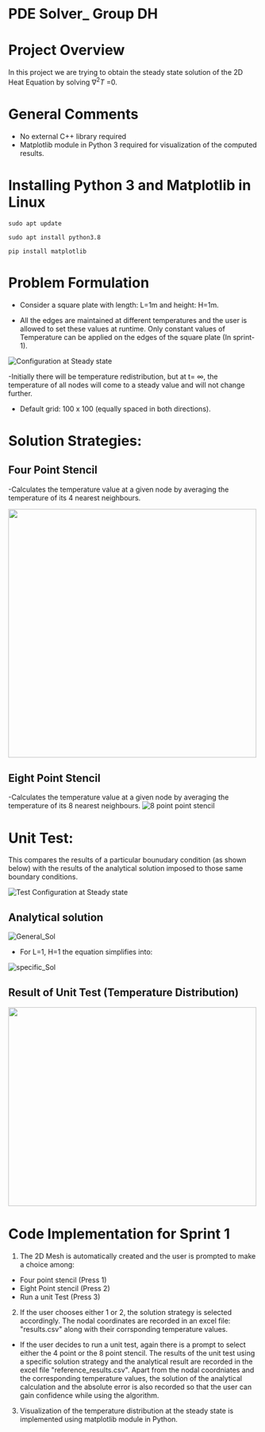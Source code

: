 # PDE Solver_ Group DH

# Project Overview
In this project we are trying to obtain the steady state solution of the 2D Heat Equation by solving  $`\nabla^2 T`$ =0. 

# General Comments
- No external C++ library required 
- Matplotlib module in Python 3 required for visualization of the computed results. 

# Installing Python 3 and Matplotlib in Linux 

`sudo apt update`

`sudo apt install python3.8` 

`pip install matplotlib`

# Problem Formulation
- Consider a square plate with length: L=1m and height: H=1m.

- All the edges are maintained at different temperatures and the user is allowed to set these values at runtime. Only constant values of Temperature can be applied on the edges of the square plate (In sprint-1). 

![Configuration at Steady state](/images/config.png)

-Initially there will be temperature redistribution, but at t= $`\infty`$, the temperature of all nodes will come to a steady value and will not change further.
- Default grid: 100 x 100 (equally spaced in both directions).
# Solution Strategies:
## Four Point Stencil 
-Calculates the temperature value at a given node by averaging the temperature of its 4 nearest neighbours.

<img src=/images/5pt_stencil.png width="500" height="500" />

## Eight Point Stencil
-Calculates the temperature value at a given node by averaging the temperature of its 8 nearest neighbours.
![8 point point stencil](/images/8pt_stencil.jpg)
# Unit Test:
This compares the results of a particular bounudary condition (as shown below) with the results of the analytical solution imposed to those same boundary conditions.

![Test Configuration at Steady state](/images/test_config.png)

## Analytical solution
![General_Sol](/images/gen_solution.png)

- For L=1, H=1 the equation simplifies into:

![specific_Sol](/images/Spl_solution.png)



## Result of Unit Test (Temperature Distribution) 

<img src=/images/results.png width="500" height="400" />

# Code Implementation for Sprint 1

1. The 2D Mesh is automatically created and the user is prompted to make a choice among:
-  Four point stencil (Press 1)
-  Eight Point stencil (Press 2)
-  Run a unit Test (Press 3)

2. If the user chooses either 1 or 2, the solution strategy is selected accordingly. The nodal coordinates are recorded in an excel file: "results.csv" along with their corrsponding temperature values. 

- If the user decides to run a unit test, again there is a prompt to select either the 4 point or the 8 point stencil. The results of the unit test using a specific solution strategy and the analytical result are recorded in the excel file "reference_results.csv". Apart from the nodal coordniates and the corresponding temperature values, the solution of the analytical calculation and the absolute error is also recorded so that the user can gain confidence while using the algorithm. 

3. Visualization of the temperature distribution at the steady state is implemented using matplotlib module in Python.  







 
